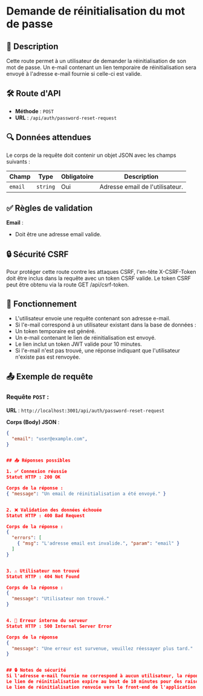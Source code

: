 # Demande de réinitialisation du mot de passe

## 📄 Description
Cette route permet à un utilisateur de demander la réinitialisation de son mot de passe.
Un e-mail contenant un lien temporaire de réinitialisation sera envoyé à l'adresse e-mail fournie si celle-ci est valide.

## 🛠️ Route d'API

- **Méthode** : `POST`
- **URL** : `/api/auth/password-reset-request`


## 🔍 Données attendues
Le corps de la requête doit contenir un objet JSON avec les champs suivants :


| Champ        | Type     | Obligatoire | Description                                    |
|--------------|----------|-------------|------------------------------------------------|
| `email`      | `string` | Oui         | Adresse email de l'utilisateur.               |


## ✅ Règles de validation

**Email** : 
   - Doit être une adresse email valide.


## 🔒 Sécurité CSRF
Pour protéger cette route contre les attaques CSRF, l'en-tête X-CSRF-Token doit être inclus dans la requête avec un token CSRF valide.
Le token CSRF peut être obtenu via la route GET /api/csrf-token.


## 🔄 Fonctionnement
- L'utilisateur envoie une requête contenant son adresse e-mail.
- Si l'e-mail correspond à un utilisateur existant dans la base de données :
- Un token temporaire est généré.
- Un e-mail contenant le lien de réinitialisation est envoyé.
- Le lien inclut un token JWT valide pour 10 minutes.
- Si l'e-mail n'est pas trouvé, une réponse indiquant que l'utilisateur n'existe pas est renvoyée.


## 📤 Exemple de requête

### **Requête `POST` :**

**URL** : `http://localhost:3001/api/auth/password-reset-request`  

**Corps (Body) JSON** :

```json
{
  "email": "user@example.com",
}


## 📥 Réponses possibles

1. ✅ Connexion réussie
Statut HTTP : 200 OK

Corps de la réponse :
{ "message": "Un email de réinitialisation a été envoyé." }


2. ❌ Validation des données échouée
Statut HTTP : 400 Bad Request

Corps de la réponse :
{
  "errors": [
    { "msg": "L'adresse email est invalide.", "param": "email" }
  ]
}


3. ⚠️ Utilisateur non trouvé
Statut HTTP : 404 Not Found

Corps de la réponse :
{
  "message": "Utilisateur non trouvé."
}


4. 🛑 Erreur interne du serveur
Statut HTTP : 500 Internal Server Error

Corps de la réponse 
{
  "message": "Une erreur est survenue, veuillez réessayer plus tard."
}


## 🔒 Notes de sécurité
Si l'adresse e-mail fournie ne correspond à aucun utilisateur, la réponse 404 Not Found sera renvoyée pour éviter toute fuite d'informations sur les utilisateurs existants.
Le lien de réinitialisation expire au bout de 10 minutes pour des raisons de sécurité.
Le lien de réinitialisation renvoie vers le front-end de l'application pour permettre à l'utilisateur de saisir un nouveau mot de passe.
